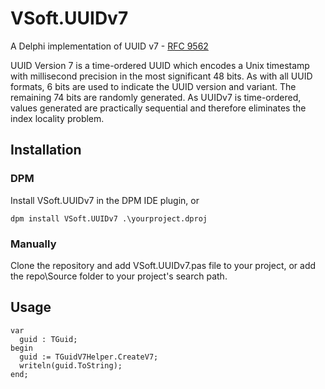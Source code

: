 # VSoft.UUIDv7

A Delphi implementation of UUID v7 - [RFC 9562](https://datatracker.ietf.org/doc/rfc9562/)

UUID Version 7 is a time-ordered UUID which encodes a Unix timestamp with millisecond precision in the most significant 48 bits. As with all UUID formats, 6 bits are used to indicate the UUID version and variant. The remaining 74 bits are randomly generated. As UUIDv7 is time-ordered, values generated are practically sequential and therefore eliminates the index locality problem.

## Installation

### DPM

Install VSoft.UUIDv7 in the DPM IDE plugin,  or 
```
dpm install VSoft.UUIDv7 .\yourproject.dproj
```
### Manually
Clone the repository and add  VSoft.UUIDv7.pas file to your project, or add the repo\Source folder to your project's search path.

## Usage

```
var
  guid : TGuid;
begin
  guid := TGuidV7Helper.CreateV7;
  writeln(guid.ToString);
end;
```